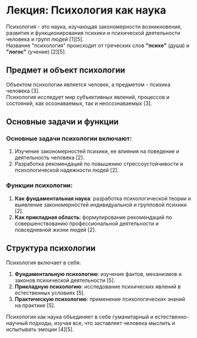 # Лекция: Психология как наука

Психология - это наука, изучающая закономерности возникновения, развития и функционирования психики и психической деятельности человека и групп людей [1][5].  
Название "психология" происходит от греческих слов **"психе"** (душа) и **"логос"** (учение) [2][5].

## Предмет и объект психологии<br>

Объектом психологии является человек, а предметом - психика человека [3].  
Психология исследует мир субъективных явлений, процессов и состояний, как осознаваемых, так и неосознаваемых [3].

## Основные задачи и функции<br>

### Основные задачи психологии включают:

1. Изучение закономерностей психики, ее влияния на поведение и деятельность человека [2].
2. Разработка рекомендаций по повышению стрессоустойчивости и психологической надежности людей [2].

### Функции психологии:

1. **Как фундаментальная наука**: разработка психологической теории и выявление закономерностей индивидуальной и групповой психики [2].
2. **Как прикладная область**: формулирование рекомендаций по совершенствованию профессиональной деятельности и повседневной жизни людей [2].

## Структура психологии

Психология включает в себя:

1. **Фундаментальную психологию**: изучение фактов, механизмов и законов психической деятельности [5].
2. **Прикладную психологию**: исследование психических явлений в естественных условиях [5].
3. **Практическую психологию**: применение психологических знаний на практике [5].

Психология как наука объединяет в себе гуманитарный и естественно-научный подходы, изучая все, что заставляет человека мыслить и испытывать эмоции [4][5].
